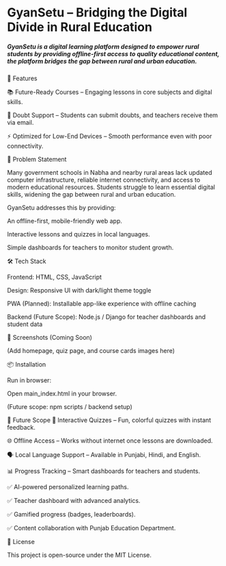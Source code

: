 <h1>GyanSetu – Bridging the Digital Divide in Rural Education</h1>

<h5>GyanSetu is a digital learning platform designed to empower rural students by providing offline-first access to quality educational content, the platform bridges the gap between rural and urban education.</h5>

🚀 Features

📚 Future-Ready Courses – Engaging lessons in core subjects and digital skills.

🤝 Doubt Support – Students can submit doubts, and teachers receive them via email.

⚡ Optimized for Low-End Devices – Smooth performance even with poor connectivity.

🎯 Problem Statement

Many government schools in Nabha and nearby rural areas lack updated computer infrastructure, reliable internet connectivity, and access to modern educational resources. Students struggle to learn essential digital skills, widening the gap between rural and urban education.

GyanSetu addresses this by providing:

An offline-first, mobile-friendly web app.

Interactive lessons and quizzes in local languages.

Simple dashboards for teachers to monitor student growth.

🛠️ Tech Stack

Frontend: HTML, CSS, JavaScript

Design: Responsive UI with dark/light theme toggle

PWA (Planned): Installable app-like experience with offline caching

Backend (Future Scope): Node.js / Django for teacher dashboards and student data

📸 Screenshots (Coming Soon)

(Add homepage, quiz page, and course cards images here)

📦 Installation

Run in browser:

Open main_index.html in your browser.

(Future scope: npm scripts / backend setup)

🔮 Future Scope
📝 Interactive Quizzes – Fun, colorful quizzes with instant feedback.

🌐 Offline Access – Works without internet once lessons are downloaded.

🗣️ Local Language Support – Available in Punjabi, Hindi, and English.

📊 Progress Tracking – Smart dashboards for teachers and students.

✅ AI-powered personalized learning paths.

✅ Teacher dashboard with advanced analytics.

✅ Gamified progress (badges, leaderboards).

✅ Content collaboration with Punjab Education Department.


📜 License

This project is open-source under the MIT License.
